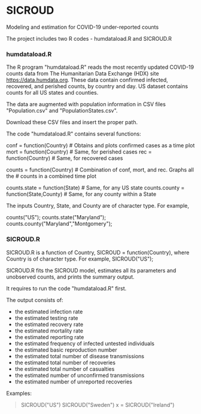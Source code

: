 # SICROUD
Modeling and estimation for COVID-19 under-reported counts

The project includes two R codes - humdataload.R and SICROUD.R

### humdataload.R ### 

The R program "humdataload.R" reads the most recently 
updated COVID-19 counts data from The Humanitarian Data Exchange (HDX)
site https://data.humdata.org. These data contain confirmed infected, 
recovered, and perished counts, by country and day. US dataset contains
counts for all US states and counties.

The data are augmented with population information in CSV files
"Population.csv" and "PopulationStates.csv".

Download these CSV files and insert the proper path.

The code "humdataload.R" contains several functions:

conf = function(Country)   # Obtains and plots confirmed cases as a time plot
mort = function(Country)   # Same, for perished cases
rec = function(Country)    # Same, for recovered cases

counts = function(Country) # Combination of conf, mort, and rec. Graphs all the
                           # counts in a combined time plot

counts.state = function(State)  		# Same, for any US state
counts.county = function(State,County)	# Same, for any county within a State

The inputs Country, State, and County are of character type. 
For example,

counts("US");
counts.state("Maryland");
counts.county("Maryland","Montgomery");


### SICROUD.R ###

SICROUD.R is a function of Country, SICROUD = function(Country), where 
Country is of character type. For example, SICROUD("US");

SICROUD.R fits the SICROUD model, estimates all its parameters and
unobserved counts, and prints the summary output.

It requires to run the code "humdataload.R" first.

The output consists of:
- the estimated infection rate
- the estimated testing rate
- the estimated recovery rate
- the estimated mortality rate
- the estimated reporting rate
- the estimated frequency of infected untested individuals
- the estimated basic reproduction number
- the estimated total number of disease transmissions
- the estimated total number of recoveries
- the estimated total number of casualties
- the estimated number of unconfirmed transmissions
- the estimated number of unreported recoveries

Examples:
> SICROUD("US")
> SICROUD("Sweden")
> x = SICROUD("Ireland")

